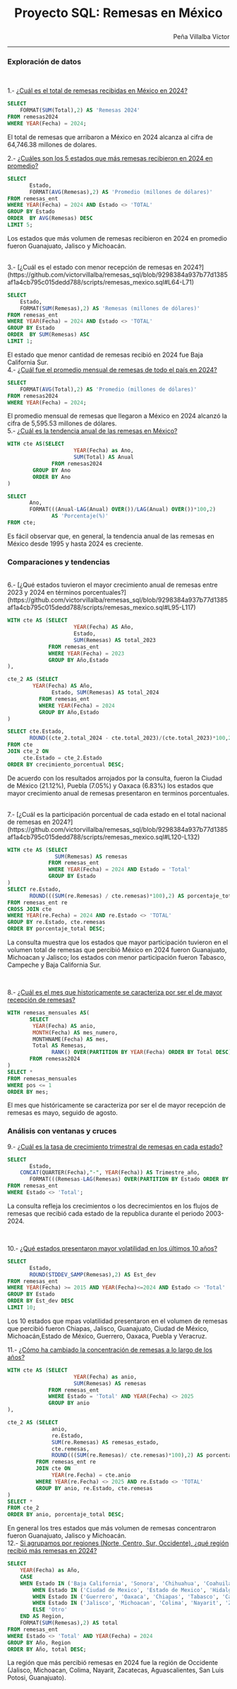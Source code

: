 # <p align="center">Proyecto SQL: Remesas en México</p>
<p align="right">Peña Villalba Víctor</p>

---
### **Exploración de datos**
<br>

1.- [¿Cuál es el total de remesas recibidas en México en 2024?](https://github.com/victorvillalba/remesas_sql/blob/9298384a937b77d1385af1a4cb795c015dedd788/scripts/remesas_mexico.sql#L48-L51)
```sql
SELECT 
	FORMAT(SUM(Total),2) AS 'Remesas 2024' 
FROM remesas2024
WHERE YEAR(Fecha) = 2024;
```
El total de remesas que arribaron a México en 2024 alcanza al cifra de 64,746.38 millones de dolares.
<br>

2.- [¿Cuáles son los 5 estados que más remesas recibieron en 2024 en promedio?](https://github.com/victorvillalba/remesas_sql/blob/9298384a937b77d1385af1a4cb795c015dedd788/scripts/remesas_mexico.sql#L54-L61)
```sql
SELECT 
       Estado, 
       FORMAT(AVG(Remesas),2) AS 'Promedio (millones de dólares)'
FROM remesas_ent
WHERE YEAR(Fecha) = 2024 AND Estado <> 'TOTAL'
GROUP BY Estado
ORDER  BY AVG(Remesas) DESC
LIMIT 5;
```
Los estados que más volumen de remesas recibieron en 2024 en promedio fueron Guanajuato, Jalisco y Michoacán.

<br>
3.- [¿Cuál es el estado con menor recepción de remesas en 2024?](https://github.com/victorvillalba/remesas_sql/blob/9298384a937b77d1385af1a4cb795c015dedd788/scripts/remesas_mexico.sql#L64-L71)

```sql
SELECT 
	Estado, 
	FORMAT(SUM(Remesas),2) AS 'Remesas (millones de dólares)'
FROM remesas_ent
WHERE YEAR(Fecha) = 2024 AND Estado <> 'TOTAL'
GROUP BY Estado
ORDER  BY SUM(Remesas) ASC
LIMIT 1;
```
El estado que menor cantidad de remesas recibió en 2024 fue Baja California Sur.
<br>
4.- [¿Cuál fue el promedio mensual de remesas de todo el país en 2024?](https://github.com/victorvillalba/remesas_sql/blob/9298384a937b77d1385af1a4cb795c015dedd788/scripts/remesas_mexico.sql#L74-L77)

```sql
SELECT 
	FORMAT(AVG(Total),2) AS 'Promedio (millones de dólares)'
FROM remesas2024
WHERE YEAR(Fecha) = 2024;
```
El promedio mensual de remesas que llegaron a México en 2024 alcanzó la cifra de 5,595.53 millones de dólares.
<br>
5.- [¿Cuál es la tendencia anual de las remesas en México?](https://github.com/victorvillalba/remesas_sql/blob/9298384a937b77d1385af1a4cb795c015dedd788/scripts/remesas_mexico.sql#L80-L92)

```sql
WITH cte AS(SELECT 
                     YEAR(Fecha) as Ano, 
                     SUM(Total) AS Anual
              FROM remesas2024
		GROUP BY Ano
		ORDER BY Ano
)

SELECT 
       Ano,
       FORMAT(((Anual-LAG(Anual) OVER())/LAG(Anual) OVER())*100,2)
              AS 'Porcentaje(%)'
FROM cte;
```
Es fácil observar que, en general, la tendencia anual de las remesas en México desde 1995 y hasta 2024 es creciente.
### **Comparaciones y tendencias**

<br>
6.- [¿Qué estados tuvieron el mayor crecimiento anual  de remesas entre 2023 y 2024 en términos porcentuales?](https://github.com/victorvillalba/remesas_sql/blob/9298384a937b77d1385af1a4cb795c015dedd788/scripts/remesas_mexico.sql#L95-L117)

```sql
WITH cte AS (SELECT 
                     YEAR(Fecha) AS Año, 
                     Estado, 
                     SUM(Remesas) AS total_2023
             FROM remesas_ent
             WHERE YEAR(Fecha) = 2023
             GROUP BY Año,Estado
),

cte_2 AS (SELECT 
		YEAR(Fecha) AS Año, 
              Estado, SUM(Remesas) AS total_2024
          FROM remesas_ent
          WHERE YEAR(Fecha) = 2024
          GROUP BY Año,Estado
) 

SELECT cte.Estado,
       ROUND((cte_2.total_2024 - cte.total_2023)/(cte.total_2023)*100,2) AS crecimiento_porcentual
FROM cte
JOIN cte_2 ON
	 cte.Estado = cte_2.Estado
ORDER BY crecimiento_porcentual DESC;
```
De acuerdo con los resultados arrojados por la consulta, fueron la Ciudad de México (21.12%), Puebla (7.05%) y Oaxaca (6.83%) los estados que mayor crecimiento anual de remesas presentaron en terminos porcentuales.

<br>
7.- [¿Cuál es la participación porcentual de cada estado en el total nacional de remesas en 2024?](https://github.com/victorvillalba/remesas_sql/blob/9298384a937b77d1385af1a4cb795c015dedd788/scripts/remesas_mexico.sql#L120-L132)

```sql
WITH cte AS (SELECT 
		       SUM(Remesas) AS remesas
             FROM remesas_ent
             WHERE YEAR(Fecha) = 2024 AND Estado = 'Total'
             GROUP BY Estado
)
SELECT re.Estado, 
       ROUND(((SUM(re.Remesas) / cte.remesas)*100),2) AS porcentaje_total
FROM remesas_ent re
CROSS JOIN cte
WHERE YEAR(re.Fecha) = 2024 AND re.Estado <> 'TOTAL'
GROUP BY re.Estado, cte.remesas
ORDER BY porcentaje_total DESC;
```
La consulta muestra que los estados que mayor participación tuvieron en el volumen total de remesas que percibió México en 2024 fueron Guanajuato, Michoacan y Jalisco; los estados con menor participación fueron Tabasco, Campeche y Baja California Sur.

<br>

8.- [¿Cuál es el mes que historicamente se caracteriza por ser el de mayor recepción de remesas?](https://github.com/victorvillalba/remesas_sql/blob/9298384a937b77d1385af1a4cb795c015dedd788/scripts/remesas_mexico.sql#L135-L147)

```sql
WITH remesas_mensuales AS(
       SELECT
		YEAR(Fecha) AS anio,
		MONTH(Fecha) AS mes_numero,
		MONTHNAME(Fecha) AS mes,
		Total AS Remesas,
              RANK() OVER(PARTITION BY YEAR(Fecha) ORDER BY Total DESC) AS pos
       FROM remesas2024
)
SELECT *
FROM remesas_mensuales
WHERE pos <= 1
ORDER BY mes;
```
El mes que históricamente se caracteriza por ser el de mayor recepción de remesas es mayo, seguido de agosto.
<br>

### **Análisis con ventanas y cruces**

9.- [¿Cuál es la tasa de crecimiento trimestral de remesas en cada estado?](https://github.com/victorvillalba/remesas_sql/blob/9298384a937b77d1385af1a4cb795c015dedd788/scripts/remesas_mexico.sql#L150-L156)

```sql
SELECT 
       Estado,
	CONCAT(QUARTER(Fecha),"-", YEAR(Fecha)) AS Trimestre_año, 
       FORMAT(((Remesas-LAG(Remesas) OVER(PARTITION BY Estado ORDER BY Fecha))/LAG(Remesas)OVER(PARTITION BY Estado ORDER BY Fecha))*100,2) AS Crecimiento_trimestral_porcentaje
FROM remesas_ent
WHERE Estado <> 'Total';
```
La consulta refleja los crecimientos o los decrecimientos en los flujos de remesas que recibió cada estado de la republica durante el periodo 2003-2024.

<br>

10.- [¿Qué estados presentaron mayor volatilidad en los últimos 10 años?](https://github.com/victorvillalba/remesas_sql/blob/9298384a937b77d1385af1a4cb795c015dedd788/scripts/remesas_mexico.sql#L159-L166)
```sql
SELECT
       Estado,
       ROUND(STDDEV_SAMP(Remesas),2) AS Est_dev
FROM remesas_ent
WHERE YEAR(Fecha) >= 2015 AND YEAR(Fecha)<=2024 AND Estado <> 'Total'
GROUP BY Estado
ORDER BY Est_dev DESC
LIMIT 10;
```
Los 10 estados que mpas volatilidad presentaron en el volumen de remesas que percibió fueron Chiapas, Jalisco, Guanajuato, Ciudad de México, Michoacán,Estado de México, Guerrero, Oaxaca, Puebla y Veracruz.
<br>

11.- [¿Cómo ha cambiado la concentración de remesas a lo largo de los años?](https://github.com/victorvillalba/remesas_sql/blob/9298384a937b77d1385af1a4cb795c015dedd788/scripts/remesas_mexico.sql#L169-L191)
```sql
WITH cte AS (SELECT 
                     YEAR(Fecha) as anio,
                     SUM(Remesas) AS remesas
             FROM remesas_ent
             WHERE Estado = 'Total' AND YEAR(Fecha) <> 2025
             GROUP BY anio
),

cte_2 AS (SELECT 
              anio,
              re.Estado, 
              SUM(re.Remesas) AS remesas_estado, 
              cte.remesas,
              ROUND(((SUM(re.Remesas)/ cte.remesas)*100),2) AS porcentaje_total
         FROM remesas_ent re
         JOIN cte ON
              YEAR(re.Fecha) = cte.anio  
         WHERE YEAR(re.Fecha) <> 2025 AND re.Estado <> 'TOTAL'
         GROUP BY anio, re.Estado, cte.remesas
)
SELECT *
FROM cte_2
ORDER BY anio, porcentaje_total DESC;
```
En general los tres estados que más volumen de remesas concentraron fueron Guanajuato, Jalisco y Michoacán.
<br>
12.- [Si agrupamos por regiones (Norte, Centro, Sur, Occidente), ¿qué región recibió más remesas en 2024?](https://github.com/victorvillalba/remesas_sql/blob/9298384a937b77d1385af1a4cb795c015dedd788/scripts/remesas_mexico.sql#L193-L206)

```sql
SELECT
	YEAR(Fecha) as Año,
    CASE
	WHEN Estado IN ('Baja California', 'Sonora', 'Chihuahua', 'Coahuila', 'Nuevo Leon', 'Tamaulipas', 'Sinaloa', 'Durango', 'Baja California Sur') THEN 'Norte'
        WHEN Estado IN ('Ciudad de Mexico', 'Estado de Mexico', 'Hidalgo', 'Morelos', 'Queretaro', 'Tlaxcala', 'Puebla') THEN 'Centro'
        WHEN Estado IN ('Guerrero', 'Oaxaca', 'Chiapas', 'Tabasco', 'Campeche', 'Yucatan', 'Quintana Roo', 'Veracruz') THEN 'Sur'
        WHEN Estado IN ('Jalisco', 'Michoacan', 'Colima', 'Nayarit', 'Zacatecas', 'Aguascalientes', 'San Luis Potosi', 'Guanajuato') THEN 'Occidente'
		ELSE 'Otro'
    END AS Region,
    FORMAT(SUM(Remesas),2) AS total
FROM remesas_ent
WHERE Estado <> 'Total' AND YEAR(Fecha) = 2024
GROUP BY Año, Region
ORDER BY Año, total DESC;
```
La región que más percibió remesas en 2024 fue la región de Occidente (Jalisco, Michoacan, Colima, Nayarit, Zacatecas, Aguascalientes, San Luis Potosi, Guanajuato).

